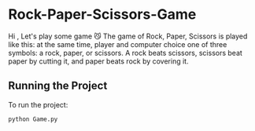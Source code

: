 # Rock-Paper-Scissors-Game
Hi , Let's play some game 😼
The game of Rock, Paper, Scissors is played like this: at the same time,  player and computer choice one of three symbols: a rock, paper, or scissors. A rock beats scissors, scissors beat paper by cutting it, and paper beats rock by covering it.


## Running the Project
To run the project:

```python
python Game.py
```
